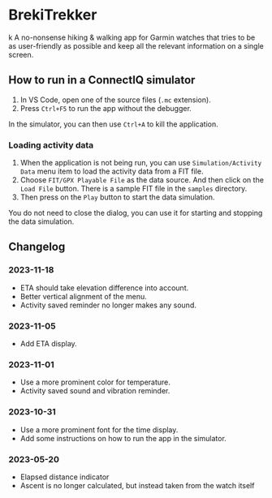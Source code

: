 # BrekiTrekker
k
A no-nonsense hiking & walking app for Garmin watches that tries to be as
user-friendly as possible and keep all the relevant information on a single
screen.

## How to run in a ConnectIQ simulator

1. In VS Code, open one of the source files (`.mc` extension).
2. Press `Ctrl+F5` to run the app without the debugger.

In the simulator, you can then use `Ctrl+A` to kill the application.

### Loading activity data

1. When the application is not being run, you can use `Simulation/Activity Data`
   menu item to load the activity data from a FIT file.
2. Choose `FIT/GPX Playable File` as the data source. And then click on the
   `Load File` button. There is a sample FIT file in the `samples` directory.
3. Then press on the `Play` button to start the data simulation.

You do not need to close the dialog, you can use it for starting and stopping
the data simulation.

## Changelog

### 2023-11-18

- ETA should take elevation difference into account.
- Better vertical alignment of the menu.
- Activity saved reminder no longer makes any sound.

### 2023-11-05

- Add ETA display.

### 2023-11-01

- Use a more prominent color for temperature.
- Activity saved sound and vibration reminder.

### 2023-10-31

- Use a more prominent font for the time display.
- Add some instructions on how to run the app in the simulator.

### 2023-05-20

- Elapsed distance indicator
- Ascent is no longer calculated, but instead taken from the watch itself
